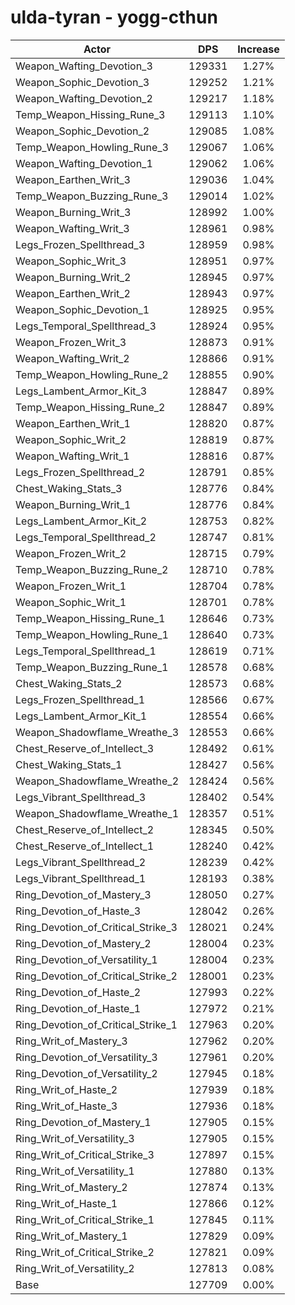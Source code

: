# ulda-tyran - yogg-cthun
| Actor | DPS | Increase |
|---|:---:|:---:|
|Weapon_Wafting_Devotion_3|129331|1.27%|
|Weapon_Sophic_Devotion_3|129252|1.21%|
|Weapon_Wafting_Devotion_2|129217|1.18%|
|Temp_Weapon_Hissing_Rune_3|129113|1.10%|
|Weapon_Sophic_Devotion_2|129085|1.08%|
|Temp_Weapon_Howling_Rune_3|129067|1.06%|
|Weapon_Wafting_Devotion_1|129062|1.06%|
|Weapon_Earthen_Writ_3|129036|1.04%|
|Temp_Weapon_Buzzing_Rune_3|129014|1.02%|
|Weapon_Burning_Writ_3|128992|1.00%|
|Weapon_Wafting_Writ_3|128961|0.98%|
|Legs_Frozen_Spellthread_3|128959|0.98%|
|Weapon_Sophic_Writ_3|128951|0.97%|
|Weapon_Burning_Writ_2|128945|0.97%|
|Weapon_Earthen_Writ_2|128943|0.97%|
|Weapon_Sophic_Devotion_1|128925|0.95%|
|Legs_Temporal_Spellthread_3|128924|0.95%|
|Weapon_Frozen_Writ_3|128873|0.91%|
|Weapon_Wafting_Writ_2|128866|0.91%|
|Temp_Weapon_Howling_Rune_2|128855|0.90%|
|Legs_Lambent_Armor_Kit_3|128847|0.89%|
|Temp_Weapon_Hissing_Rune_2|128847|0.89%|
|Weapon_Earthen_Writ_1|128820|0.87%|
|Weapon_Sophic_Writ_2|128819|0.87%|
|Weapon_Wafting_Writ_1|128816|0.87%|
|Legs_Frozen_Spellthread_2|128791|0.85%|
|Chest_Waking_Stats_3|128776|0.84%|
|Weapon_Burning_Writ_1|128776|0.84%|
|Legs_Lambent_Armor_Kit_2|128753|0.82%|
|Legs_Temporal_Spellthread_2|128747|0.81%|
|Weapon_Frozen_Writ_2|128715|0.79%|
|Temp_Weapon_Buzzing_Rune_2|128710|0.78%|
|Weapon_Frozen_Writ_1|128704|0.78%|
|Weapon_Sophic_Writ_1|128701|0.78%|
|Temp_Weapon_Hissing_Rune_1|128646|0.73%|
|Temp_Weapon_Howling_Rune_1|128640|0.73%|
|Legs_Temporal_Spellthread_1|128619|0.71%|
|Temp_Weapon_Buzzing_Rune_1|128578|0.68%|
|Chest_Waking_Stats_2|128573|0.68%|
|Legs_Frozen_Spellthread_1|128566|0.67%|
|Legs_Lambent_Armor_Kit_1|128554|0.66%|
|Weapon_Shadowflame_Wreathe_3|128553|0.66%|
|Chest_Reserve_of_Intellect_3|128492|0.61%|
|Chest_Waking_Stats_1|128427|0.56%|
|Weapon_Shadowflame_Wreathe_2|128424|0.56%|
|Legs_Vibrant_Spellthread_3|128402|0.54%|
|Weapon_Shadowflame_Wreathe_1|128357|0.51%|
|Chest_Reserve_of_Intellect_2|128345|0.50%|
|Chest_Reserve_of_Intellect_1|128240|0.42%|
|Legs_Vibrant_Spellthread_2|128239|0.42%|
|Legs_Vibrant_Spellthread_1|128193|0.38%|
|Ring_Devotion_of_Mastery_3|128050|0.27%|
|Ring_Devotion_of_Haste_3|128042|0.26%|
|Ring_Devotion_of_Critical_Strike_3|128021|0.24%|
|Ring_Devotion_of_Mastery_2|128004|0.23%|
|Ring_Devotion_of_Versatility_1|128004|0.23%|
|Ring_Devotion_of_Critical_Strike_2|128001|0.23%|
|Ring_Devotion_of_Haste_2|127993|0.22%|
|Ring_Devotion_of_Haste_1|127972|0.21%|
|Ring_Devotion_of_Critical_Strike_1|127963|0.20%|
|Ring_Writ_of_Mastery_3|127962|0.20%|
|Ring_Devotion_of_Versatility_3|127961|0.20%|
|Ring_Devotion_of_Versatility_2|127945|0.18%|
|Ring_Writ_of_Haste_2|127939|0.18%|
|Ring_Writ_of_Haste_3|127936|0.18%|
|Ring_Devotion_of_Mastery_1|127905|0.15%|
|Ring_Writ_of_Versatility_3|127905|0.15%|
|Ring_Writ_of_Critical_Strike_3|127897|0.15%|
|Ring_Writ_of_Versatility_1|127880|0.13%|
|Ring_Writ_of_Mastery_2|127874|0.13%|
|Ring_Writ_of_Haste_1|127866|0.12%|
|Ring_Writ_of_Critical_Strike_1|127845|0.11%|
|Ring_Writ_of_Mastery_1|127829|0.09%|
|Ring_Writ_of_Critical_Strike_2|127821|0.09%|
|Ring_Writ_of_Versatility_2|127813|0.08%|
|Base|127709|0.00%|
